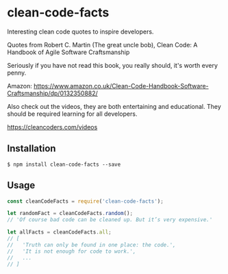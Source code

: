 # clean-code-facts
Interesting clean code quotes to inspire developers.

Quotes from Robert C. Martin (The great uncle bob), Clean Code: A Handbook of Agile Software Craftsmanship

Seriously if you have not read this book, you really should, it's worth every penny.

Amazon: https://www.amazon.co.uk/Clean-Code-Handbook-Software-Craftsmanship/dp/0132350882/

Also check out the videos, they are both entertaining and educational. They should be required learning for all developers.

https://cleancoders.com/videos

## Installation

```
$ npm install clean-code-facts --save
```


## Usage

```js
const cleanCodeFacts = require('clean-code-facts');

let randomFact = cleanCodeFacts.random();
// 'Of course bad code can be cleaned up. But it’s very expensive.'

let allFacts = cleanCodeFacts.all;
// [
//   'Truth can only be found in one place: the code.',
//   'It is not enough for code to work.',
//   ...
// ]
```

